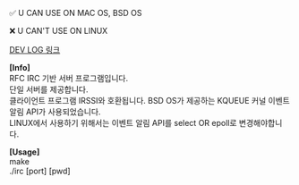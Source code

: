 ✅ U CAN USE ON MAC OS, BSD OS  

❌ U CAN'T USE ON LINUX 

[DEV LOG 링크](https://maroon-face-0e4.notion.site/IRC-server-Socket-TCP-IP-RFC-IRC-0ea29959831848ff91ee8da86da4f85a?pvs=4)


**[Info]**  
RFC IRC 기반 서버 프로그램입니다.  
단일 서버를 제공합니다.  
클라이언트 프로그램 IRSSI와 호환됩니다.
BSD OS가 제공하는 KQUEUE 커널 이벤트 알림 API가 사용되었습니다.  
LINUX에서 사용하기 위해서는 이벤트 알림 API를 select OR epoll로 변경해야합니다.

**[Usage]**  
make  
./irc [port] [pwd]  
